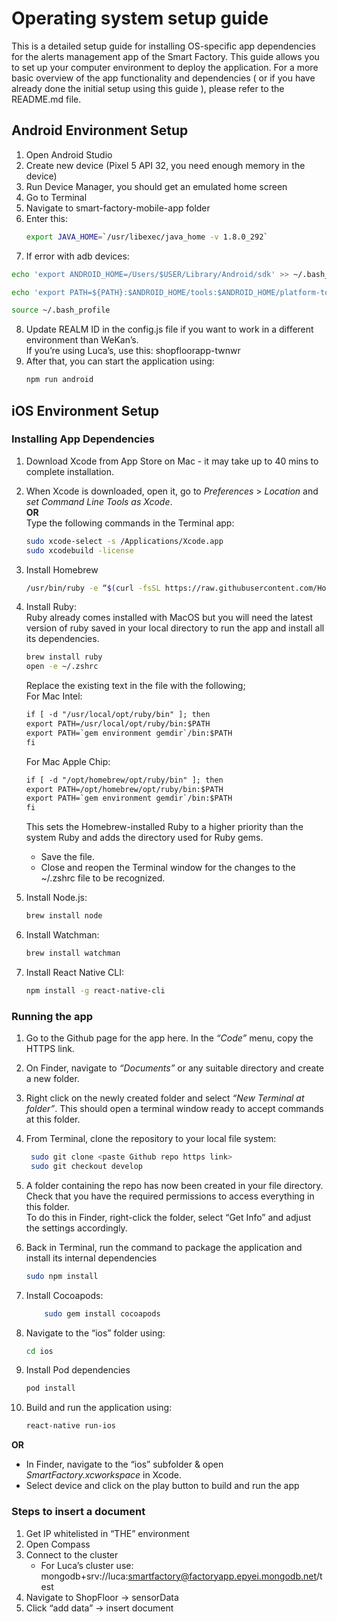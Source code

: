 # Operating system setup guide
This is a detailed setup guide for installing OS-specific app dependencies for the alerts management app of the Smart Factory. This guide allows you to set up your computer environment to deploy the application. For a more basic overview of the app functionality and dependencies ( or if you have already done the initial setup using this guide ), please refer to the README.md file.


## **Android Environment Setup**

1. Open Android Studio
2. Create new device (Pixel 5 API 32, you need enough memory in the device)
3. Run Device Manager, you should get an emulated home screen
4. Go to Terminal
5. Navigate to smart-factory-mobile-app folder
6. Enter this:
   ```bash
   export JAVA_HOME=`/usr/libexec/java_home -v 1.8.0_292`
   ```
7. If error with adb devices:
```bash
echo 'export ANDROID_HOME=/Users/$USER/Library/Android/sdk' >> ~/.bash_profile

echo 'export PATH=${PATH}:$ANDROID_HOME/tools:$ANDROID_HOME/platform-tools' >> ~/.bash_profile

source ~/.bash_profile

```
8. Update REALM ID in the config.js file if you want to work in a different environment than WeKan’s.<br>
   If you’re using Luca’s, use this: shopfloorapp-twnwr
9.  After that, you can start the application using:
    ```bash
    npm run android
    ```


## **iOS Environment Setup**

### Installing App Dependencies

1. Download Xcode from App Store on Mac - it may take up to 40 mins to complete installation.
2. When Xcode is downloaded, open it, go to *Preferences* > *Location* and *set Command Line Tools as Xcode*.<br>
   **OR** <br>
   Type the following commands in the Terminal app:
    ```bash
    sudo xcode-select -s /Applications/Xcode.app
    sudo xcodebuild -license
    ```
3. Install Homebrew
   ```bash
   /usr/bin/ruby -e “$(curl -fsSL https://raw.githubusercontent.com/Homebrew/install/master/install)"
   ```
4. Install Ruby:<br>
   Ruby already comes installed with MacOS but you will need the latest version of ruby saved in your local directory to run the app and install all its dependencies.
   ```bash
   brew install ruby
   open -e ~/.zshrc
   ```

   Replace the existing text in the file with the following;<br>
   For Mac Intel:

   ```txt
   if [ -d "/usr/local/opt/ruby/bin" ]; then
   export PATH=/usr/local/opt/ruby/bin:$PATH
   export PATH=`gem environment gemdir`/bin:$PATH
   fi
   ```

   For Mac Apple Chip:
   ```txt
   if [ -d "/opt/homebrew/opt/ruby/bin" ]; then
   export PATH=/opt/homebrew/opt/ruby/bin:$PATH
   export PATH=`gem environment gemdir`/bin:$PATH
   fi
   ```

   This sets the Homebrew-installed Ruby to a higher priority than the system Ruby and adds the directory used for Ruby gems.<br>
   - Save the file.
   - Close and reopen the Terminal window for the changes to the ~/.zshrc file to be recognized.
  
5. Install Node.js:
   ```bash
   brew install node
   ```
6. Install Watchman:
   ```bash
   brew install watchman
   ```
7. Install React Native CLI:
   ```bash
   npm install -g react-native-cli
   ```

### Running the app
1. Go to the Github page for the app here. In the *“Code”* menu, copy the HTTPS link.
2. On Finder, navigate to *“Documents”* or any suitable directory and create a new folder.
3. Right click on the newly created folder and select *“New Terminal at folder”*. This should open a terminal window ready to accept commands at this folder.
4. From Terminal, clone the repository to your local file system:
   ```bash
    sudo git clone <paste Github repo https link>
    sudo git checkout develop
    ```
5. A folder containing the repo has now been created in your file directory.<br>
Check that you have the required permissions to access everything in this folder.<br>
To do this in Finder, right-click the folder, select “Get Info” and adjust the settings accordingly.

6. Back in Terminal, run the command to package the application and install its internal dependencies
    ```bash
    sudo npm install
    ```
7. Install Cocoapods:
    ```bash
        sudo gem install cocoapods
    ```

8. Navigate to the “ios” folder using:
    ```bash
    cd ios
    ```
9. Install Pod dependencies
    ```bash
    pod install
    ```
10. Build and run the application using:
    ```bash
    react-native run-ios
    ```
**OR** <br>
- In Finder, navigate to the “ios” subfolder & open *SmartFactory.xcworkspace* in Xcode.
- Select device and click on the play button to build and run the app


### Steps to insert a document
1. Get IP whitelisted in “THE” environment
2. Open Compass
3. Connect to the cluster
    - For Luca’s cluster use: mongodb+srv://luca:smartfactory@factoryapp.epyei.mongodb.net/test
4. Navigate to ShopFloor → sensorData
5. Click “add data” → insert document
